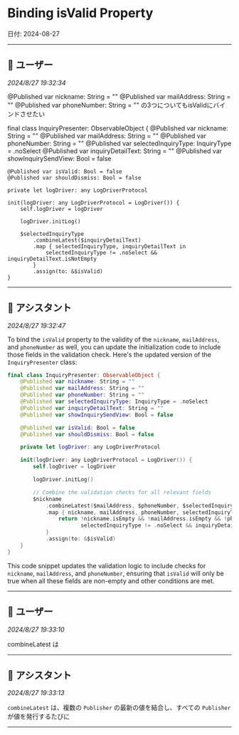 # Binding isValid Property

日付: 2024-08-27

---

## 👤 ユーザー
*2024/8/27 19:32:34*

@Published var nickname: String = ""
    @Published var mailAddress: String = ""
    @Published var phoneNumber: String = ""
の3つについてもisValidにバインドさせたい

final class InquiryPresenter: ObservableObject {
    @Published var nickname: String = ""
    @Published var mailAddress: String = ""
    @Published var phoneNumber: String = ""
    @Published var selectedInquiryType: InquiryType = .noSelect
    @Published var inquiryDetailText: String = ""
    @Published var showInquirySendView: Bool = false

    @Published var isValid: Bool = false
    @Published var shouldDismiss: Bool = false

    private let logDriver: any LogDriverProtocol

    init(logDriver: any LogDriverProtocol = LogDriver()) {
        self.logDriver = logDriver

        logDriver.initLog()

        $selectedInquiryType
            .combineLatest($inquiryDetailText)
            .map { selectedInquiryType, inquiryDetailText in
                selectedInquiryType != .noSelect && inquiryDetailText.isNotEmpty
            }
            .assign(to: &$isValid)
    }

---

## 🤖 アシスタント
*2024/8/27 19:32:47*

To bind the `isValid` property to the validity of the `nickname`, `mailAddress`, and `phoneNumber` as well, you can update the initialization code to include those fields in the validation check. Here's the updated version of the `InquiryPresenter` class:

```swift
final class InquiryPresenter: ObservableObject {
    @Published var nickname: String = ""
    @Published var mailAddress: String = ""
    @Published var phoneNumber: String = ""
    @Published var selectedInquiryType: InquiryType = .noSelect
    @Published var inquiryDetailText: String = ""
    @Published var showInquirySendView: Bool = false

    @Published var isValid: Bool = false
    @Published var shouldDismiss: Bool = false

    private let logDriver: any LogDriverProtocol

    init(logDriver: any LogDriverProtocol = LogDriver()) {
        self.logDriver = logDriver

        logDriver.initLog()

        // Combine the validation checks for all relevant fields
        $nickname
            .combineLatest($mailAddress, $phoneNumber, $selectedInquiryType, $inquiryDetailText)
            .map { nickname, mailAddress, phoneNumber, selectedInquiryType, inquiryDetailText in
                return !nickname.isEmpty && !mailAddress.isEmpty && !phoneNumber.isEmpty &&
                       selectedInquiryType != .noSelect && inquiryDetailText.isNotEmpty
            }
            .assign(to: &$isValid)
    }
}
```

This code snippet updates the validation logic to include checks for `nickname`, `mailAddress`, and `phoneNumber`, ensuring that `isValid` will only be true when all these fields are non-empty and other conditions are met.

---

## 👤 ユーザー
*2024/8/27 19:33:10*

combineLatest は

---

## 🤖 アシスタント
*2024/8/27 19:33:13*

`combineLatest` は、複数の `Publisher` の最新の値を結合し、すべての `Publisher` が値を発行するたびに

---
